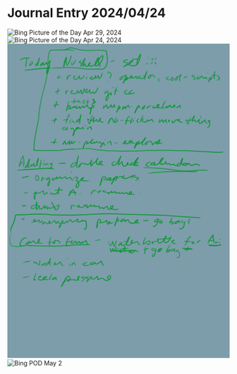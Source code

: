 # Journal Entry 2024/04/24

![Bing Picture of the Day Apr 29, 
2024](https://bing.com/th?id=OHR.TulouFujian_EN-US6009679228_1920x1080.jpg)
![Bing Picture of the Day Apr 24, 2024](https://bing.com/th?id=OHR.TrilliumOntario_EN-US5180679465_1920x1080.jpg)
![Apr 24 2024.png](./media/Apr_24_2024_1713983076018_0.png)
![Bing POD May 2](https://bing.com/th?id=OHR.CratersOfTheMoon_EN-US6516727783_1920x1080.jpg)
